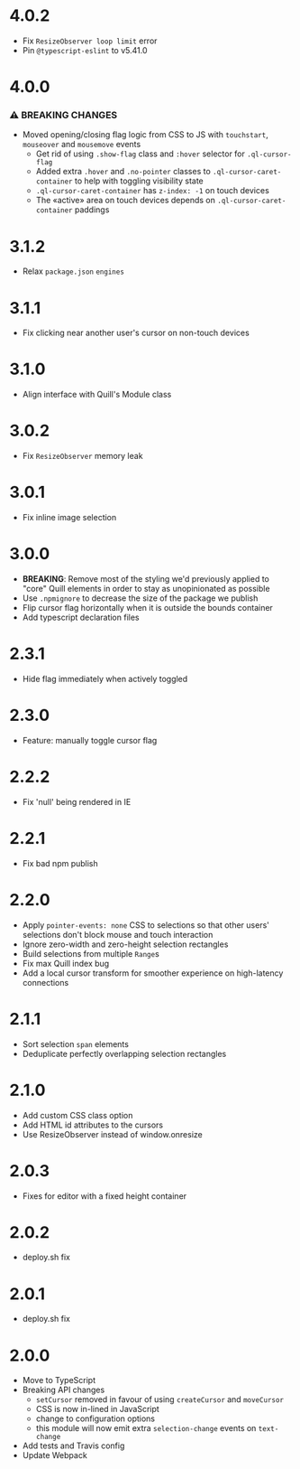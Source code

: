 # 4.0.2
- Fix `ResizeObserver loop limit` error
- Pin `@typescript-eslint` to v5.41.0

# 4.0.0

### ⚠ BREAKING CHANGES
* Moved opening/closing flag logic from CSS to JS with `touchstart`, `mouseover` and `mousemove` events
  * Get rid of using `.show-flag` class and `:hover` selector for `.ql-cursor-flag`
  * Added extra `.hover` and `.no-pointer` classes to `.ql-cursor-caret-container` to help with toggling visibility state
  * `.ql-cursor-caret-container` has `z-index: -1` on touch devices
  * The «active» area on touch devices depends on `.ql-cursor-caret-container` paddings

# 3.1.2

- Relax `package.json` `engines`

# 3.1.1

- Fix clicking near another user's cursor on non-touch devices

# 3.1.0

- Align interface with Quill's Module class

# 3.0.2

- Fix `ResizeObserver` memory leak

# 3.0.1

- Fix inline image selection

# 3.0.0

- **BREAKING**: Remove most of the styling we'd previously applied to "core" Quill elements in order to stay as unopinionated as possible
- Use `.npmignore` to decrease the size of the package we publish
- Flip cursor flag horizontally when it is outside the bounds container
- Add typescript declaration files

# 2.3.1

- Hide flag immediately when actively toggled

# 2.3.0

- Feature: manually toggle cursor flag

# 2.2.2

- Fix 'null' being rendered in IE

# 2.2.1

- Fix bad npm publish

# 2.2.0

- Apply `pointer-events: none` CSS to selections so that other users' selections don't block mouse and touch interaction
- Ignore zero-width and zero-height selection rectangles
- Build selections from multiple `Range`s
- Fix max Quill index bug
- Add a local cursor transform for smoother experience on high-latency connections

# 2.1.1

- Sort selection `span` elements
- Deduplicate perfectly overlapping selection rectangles

# 2.1.0

- Add custom CSS class option
- Add HTML id attributes to the cursors
- Use ResizeObserver instead of window.onresize

# 2.0.3

- Fixes for editor with a fixed height container

# 2.0.2

- deploy.sh fix

# 2.0.1

- deploy.sh fix

# 2.0.0

- Move to TypeScript
- Breaking API changes
  - `setCursor` removed in favour of using `createCursor` and `moveCursor`
  - CSS is now in-lined in JavaScript
  - change to configuration options
  - this module will now emit extra `selection-change` events on `text-change`
- Add tests and Travis config
- Update Webpack
